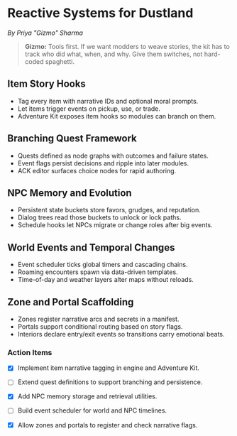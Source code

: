 # Reactive Systems for Dustland

*By Priya "Gizmo" Sharma*

> **Gizmo:** Tools first. If we want modders to weave stories, the kit has to track who did what, when, and why. Give them switches, not hard-coded spaghetti.

## Item Story Hooks
- Tag every item with narrative IDs and optional moral prompts.
- Let items trigger events on pickup, use, or trade.
- Adventure Kit exposes item hooks so modules can branch on them.

## Branching Quest Framework
- Quests defined as node graphs with outcomes and failure states.
- Event flags persist decisions and ripple into later modules.
- ACK editor surfaces choice nodes for rapid authoring.

## NPC Memory and Evolution
- Persistent state buckets store favors, grudges, and reputation.
- Dialog trees read those buckets to unlock or lock paths.
- Schedule hooks let NPCs migrate or change roles after big events.

## World Events and Temporal Changes
- Event scheduler ticks global timers and cascading chains.
- Roaming encounters spawn via data-driven templates.
- Time-of-day and weather layers alter maps without reloads.

## Zone and Portal Scaffolding
- Zones register narrative arcs and secrets in a manifest.
- Portals support conditional routing based on story flags.
- Interiors declare entry/exit events so transitions carry emotional beats.

### Action Items
- [x] Implement item narrative tagging in engine and Adventure Kit.
- [ ] Extend quest definitions to support branching and persistence.
 - [x] Add NPC memory storage and retrieval utilities.
- [ ] Build event scheduler for world and NPC timelines.
- [x] Allow zones and portals to register and check narrative flags.

